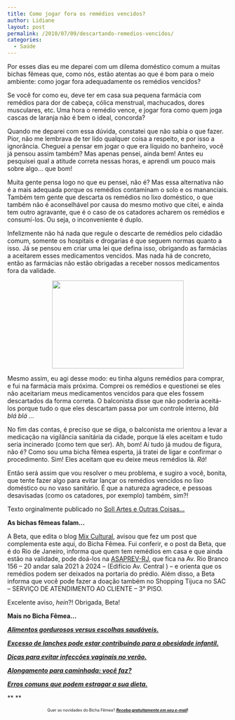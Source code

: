 ```yaml
---
title: Como jogar fora os remédios vencidos?
author: Lidiane
layout: post
permalink: /2010/07/09/descartando-remedios-vencidos/
categories:
  - Saúde
---
```

Por esses dias eu me deparei com um dilema doméstico comum a muitas bichas fêmeas que, como nós, estão atentas ao que é bom para o meio ambiente: como jogar fora adequadamente os remédios vencidos?

Se você for como eu, deve ter em casa sua pequena farmácia com remédios para dor de cabeça, cólica menstrual, machucados, dores musculares, etc. Uma hora o remédio vence, e jogar fora como quem joga cascas de laranja não é bem o ideal, concorda?<!--more-->

Quando me deparei com essa dúvida, constatei que não sabia o que fazer. Pior, não me lembrava de ter lido qualquer coisa a respeito, e por isso a ignorância. Cheguei a pensar em jogar o que era líquido no banheiro, você já pensou assim também? Mas apenas pensei, ainda bem! Antes eu pesquisei qual a atitude correta nessas horas, e aprendi um pouco mais sobre algo… que bom!

Muita gente pensa logo no que eu pensei, não é? Mas essa alternativa não é a mais adequada porque os remédios contaminam o solo e os mananciais. Também tem gente que descarta os remédios no lixo doméstico, o que também não é aconselhável por causa do mesmo motivo que citei, e ainda tem outro agravante, que é o caso de os catadores acharem os remédios e consumí-los. Ou seja, o inconveniente é duplo.

Infelizmente não há nada que regule o descarte de remédios pelo cidadão comum, somente os hospitais e drogarias é que seguem normas quanto a isso. Já se pensou em criar uma lei que defina isso, obrigando as farmácias a aceitarem esses medicamentos vencidos. Mas nada há de concreto, então as farmácias não estão obrigadas a receber nossos medicamentos fora da validade.

<p style="text-align: center;">
  <a href="https://www.trololodemulher.com.br/2010/02/remedios-vencidos.jpg"><img class="size-medium wp-image-4302 aligncenter" title="remédios vencidos" src="https://www.trololodemulher.com.br/2010/02/remedios-vencidos-300x200.jpg" alt="" width="300" height="200" /></a>
</p>

Mesmo assim, eu agi desse modo: eu tinha alguns remédios para comprar, e fui na farmácia mais próxima. Comprei os remédios e questionei se eles não aceitariam meus medicamentos vencidos para que eles fossem descartados da forma correta. O balconista disse que não poderia aceitá-los porque tudo o que eles descartam passa por um controle interno, _blá blá blá …_

No fim das contas, é preciso que se diga, o balconista me orientou a levar a medicação na vigilância sanitária da cidade, porque lá eles aceitam e tudo seria incinerado (como tem que ser). Ah, bom! Aí tudo já mudou de figura, não é? Como sou uma bicha fêmea esperta, já tratei de ligar e confirmar o procedimento. Sim! Eles aceitam que eu deixe meus remédios lá. _Rá_!

Então será assim que vou resolver o meu problema, e sugiro a você, bonita, que tente fazer algo para evitar lançar os remédios vencidos no lixo doméstico ou no vaso sanitário. É que a natureza agradece, e pessoas desavisadas (como os catadores, por exemplo) também, sim?!

Texto orginalmente publicado no <a href="http://sollartes.blogspot.com/2010/03/falando-no-coisas-lidiane-vasconcelos_25.html" target="_blank" rel="noopener noreferrer">Soll Artes e Outras Coisas…</a>

**As bichas fêmeas falam&#8230;**

A Beta, que edita o blog <a href="http://mixdeinformacao.blogspot.com/" target="_blank" rel="noopener noreferrer">Mix Cultural</a>, avisou que fez um post que complementa este aqui, do Bicha Fêmea. Fui conferir, e o post da Beta, que é do Rio de Janeiro, informa que quem tem remédios em casa e que ainda estão na validade, pode doá-los na <a href="http://www.asaprev-rj.org.br/" target="_blank" rel="noopener noreferrer">ASAPREV-RJ</a>, que fica na Av. Rio Branco 156 &#8211; 20 andar sala 2021 à 2024 &#8211; (Edifício Av. Central ) &#8211; e orienta que os remédios podem ser deixados na portaria do prédio. Além disso, a Beta informa que você pode fazer a doação também no Shopping Tijuca no SAC &#8211; SERVIÇO DE ATENDIMENTO AO CLIENTE &#8211; 3° PISO.

Excelente aviso, _hein_?! Obrigada, Beta!

**Mais no Bicha Fêmea&#8230;**

**_<a href="http://www.trololodemulher.com.br/2010/05/28/escolha-alimentos-saudaveis/" target="_self">Alimentos gordurosos versus escolhas saudáveis.</a>_**

**_<a href="http://www.trololodemulher.com.br/2010/04/12/obesidade-infantil/" target="_self">Excesso de lanches pode estar contribuindo para a obesidade infantil.</a>_**

**_<a href="http://www.trololodemulher.com.br/2010/03/19/infeccoes-vaginais/" target="_self">Dicas para evitar infeccões vaginais no verão.</a>_**

**_<a href="http://www.trololodemulher.com.br/2010/03/05/alongamento-caminhada/" target="_self">Alongamento para caminhada: você faz?</a>_**

**_<a href="http://www.trololodemulher.com.br/2010/02/02/dieta/" target="_self">Erros comuns que podem estragar a sua dieta.</a>_**

** **

<p style="text-align: center;">
  <span style="font-size: xx-small;">Quer as novidades do Bicha Fêmea? <strong><em><a href="http://feedburner.google.com/fb/a/mailverify?uri=blogbichafemea&loc=pt_BR">Receba gratuitamente em seu e-mail</a></em></strong>!</span>
</p>